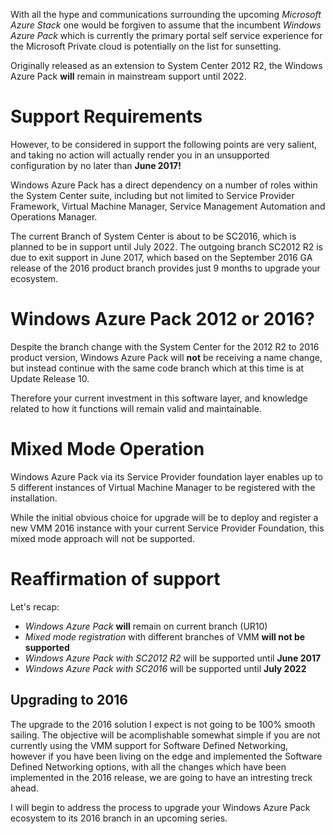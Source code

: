 With all the hype and communications surrounding the upcoming *Microsoft Azure Stack* one would be forgiven to assume that the incumbent *Windows Azure Pack* which is currently the primary portal self service experience for the Microsoft Private cloud is potentially on the list for sunsetting. 

Originally released as an extension to System Center 2012 R2, the  Windows Azure Pack **will** remain in mainstream support until 2022.

# Support Requirements

However, to be considered in support the following points are very salient, and taking no action will actually render you in an unsupported configuration by no later than **June 2017!**

Windows Azure Pack has a direct dependency on a number of roles within the System Center suite, including but not limited to Service Provider Framework, Virtual Machine Manager, Service Management Automation and Operations Manager. 

The current Branch of System Center is about to be SC2016, which is planned to be in support until July 2022. The outgoing branch SC2012 R2 is due to exit support in June 2017, which based on the September 2016 GA release of the 2016 product branch provides just 9 months to upgrade your ecosystem.

# Windows Azure Pack 2012 or 2016?

Despite the branch change with the System Center for the 2012 R2 to 2016 product version, Windows Azure Pack will **not** be receiving a name change, but instead continue with the same code branch which at this time is at Update Release 10. 

Therefore your current investment in this software  layer, and knowledge related to how it functions will remain valid and maintainable. 

# Mixed Mode Operation

Windows Azure Pack via its Service Provider foundation layer enables up to 5 different instances of Virtual Machine Manager to be registered with the installation.

While the initial obvious choice for upgrade will be to deploy and register a new VMM 2016 instance with your current Service Provider Foundation, this mixed mode approach will not be supported.

# Reaffirmation of support

Let's recap:
* *Windows Azure Pack* **will** remain on current branch (UR10)
* *Mixed mode registration* with different branches of VMM **will not be supported**
* *Windows Azure Pack with SC2012 R2* will be supported until **June 2017**
* *Windows Azure Pack with SC2016* will be supported until **July 2022**


## Upgrading to 2016

The upgrade to the 2016 solution I expect is not going to be 100% smooth sailing. The objective will be acomplishable somewhat simple if you are not currently using the VMM support for Software Defined Networking, however if you have been living on the edge and implemented the Software Defined Networking options, with all the changes which have been implemented in the 2016 release, we are going to have an intresting treck ahead.

I will begin to address the process to upgrade your Windows Azure Pack ecosystem to its 2016 branch in an upcoming series. 